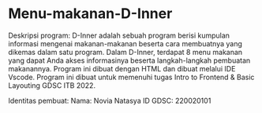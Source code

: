 # Menu-makanan-D-Inner
Deskripsi program:
D-Inner adalah sebuah program berisi kumpulan informasi mengenai makanan-makanan beserta cara membuatnya yang dikemas dalam satu program. Dalam D-Inner, terdapat 8 menu makanan yang dapat Anda akses informasinya beserta langkah-langkah pembuatan makanannya. Program ini dibuat dengan HTML dan dibuat melalui IDE Vscode. Program ini dibuat untuk memenuhi tugas Intro to Frontend & Basic Layouting GDSC ITB 2022.

Identitas pembuat:
Nama: Novia Natasya
ID GDSC: 220020101
